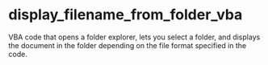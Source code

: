 # display_filename_from_folder_vba
VBA code that opens a folder explorer, lets you select a folder, and displays the document in the folder depending on the file format specified in the code.
